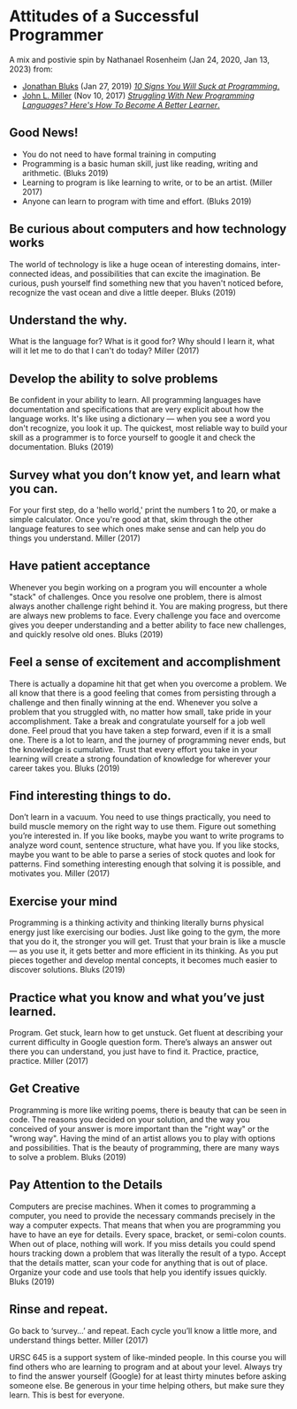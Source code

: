 # Attitudes of a Successful Programmer

A mix and postivie spin by Nathanael Rosenheim (Jan 24, 2020, Jan 13, 2023) from:
- [Jonathan Bluks](https://medium.com/@jonathanbluks) (Jan 27, 2019) [_10 Signs You Will Suck at Programming_.](https://blog.usejournal.com/10-signs-you-will-suck-at-programming-5497a6a52c5c)
- [John L. Miller](https://www.quora.com/profile/John-L-Miller) (Nov 10, 2017) [_Struggling With New Programming Languages? Here's How To Become A Better Learner_.](https://www.quora.com/Why-cant-I-understand-the-basics-of-Python-language-How-can-I-get-better-at-studying-Python)

## Good News!
- You do not need to have formal training in computing
- Programming is a basic human skill, just like reading, writing and arithmetic. (Bluks 2019)
- Learning to program is like learning to write, or to be an artist. (Miller 2017)
- Anyone can learn to program with time and effort. (Bluks 2019)

## Be curious about computers and how technology works

The world of technology is like a huge ocean of interesting domains, inter-connected ideas, and possibilities that can excite the imagination. Be curious, push yourself find something new that you haven't noticed before, recognize the vast ocean and dive a little deeper. Bluks (2019)

## Understand the why. 

What is the language for? What is it good for? Why should I learn it, what will it let me to do that I can't do today? Miller (2017)

## Develop the ability to solve problems

Be confident in your ability to learn. All programming languages have documentation and specifications that are very explicit about how the language works. It's like using a dictionary — when you see a word you don't recognize, you look it up. The quickest, most reliable way to build your skill as a programmer is to force yourself to google it and check the documentation. Bluks (2019)

## Survey what you don’t know yet, and learn what you can. 

For your first step, do a 'hello world,' print the numbers 1 to 20, or make a simple calculator. Once you're good at that, skim through the other language features to see which ones make sense and can help you do things you understand. Miller (2017)

## Have patient acceptance

Whenever you begin working on a program you will encounter a whole &quot;stack&quot; of challenges. Once you resolve one problem, there is almost always another challenge right behind it. You are making progress, but there are always new problems to face. Every challenge you face and overcome gives you deeper understanding and a better ability to face new challenges, and quickly resolve old ones. Bluks (2019)

## Feel a sense of excitement and accomplishment

There is actually a dopamine hit that get when you overcome a problem. We all know that there is a good feeling that comes from persisting through a challenge and then finally winning at the end. Whenever you solve a problem that you struggled with, no matter how small, take pride in your accomplishment. Take a break and congratulate yourself for a job well done. Feel proud that you have taken a step forward, even if it is a small one. There is a lot to learn, and the journey of programming never ends, but the knowledge is cumulative. Trust that every effort you take in your learning will create a strong foundation of knowledge for wherever your career takes you. Bluks (2019)

## Find interesting things to do. 

Don’t learn in a vacuum. You need to use things practically, you need to build muscle memory on the right way to use them. Figure out something you’re interested in. If you like books, maybe you want to write programs to analyze word count, sentence structure, what have you. If you like stocks, maybe you want to be able to parse a series of stock quotes and look for patterns. Find something interesting enough that solving it is possible, and motivates you. Miller (2017)

## Exercise your mind

Programming is a thinking activity and thinking literally burns physical energy just like exercising our bodies. Just like going to the gym, the more that you do it, the stronger you will get. Trust that your brain is like a muscle — as you use it, it gets better and more efficient in its thinking. As you put pieces together and develop mental concepts, it becomes much easier to discover solutions. Bluks (2019)

## Practice what you know and what you’ve just learned. 

Program. Get stuck, learn how to get unstuck. Get fluent at describing your current difficulty in Google question form. There’s always an answer out there you can understand, you just have to find it. Practice, practice, practice. Miller (2017)

## Get Creative

Programming is more like writing poems, there is beauty that can be seen in code. The reasons you decided on your solution, and the way you conceived of your answer is more important than the &quot;right way&quot; or the &quot;wrong way&quot;. Having the mind of an artist allows you to play with options and possibilities. That is the beauty of programming, there are many ways to solve a problem. Bluks (2019)

## Pay Attention to the Details

Computers are precise machines. When it comes to programming a computer, you need to provide the necessary commands precisely in the way a computer expects. That means that when you are programming you have to have an eye for details. Every space, bracket, or semi-colon counts. When out of place, nothing will work. If you miss details you could spend hours tracking down a problem that was literally the result of a typo. Accept that the details matter, scan your code for anything that is out of place. Organize your code and use tools that help you identify issues quickly. Bluks (2019)

## Rinse and repeat. 

Go back to ‘survey…’ and repeat. Each cycle you’ll know a little more, and understand things better. Miller (2017)

URSC 645 is a support system of like-minded people. In this course you will find others who are learning to program and at about your level. Always try to find the answer yourself (Google) for at least thirty minutes before asking someone else. Be generous in your time helping others, but make sure they learn. This is best for everyone.
